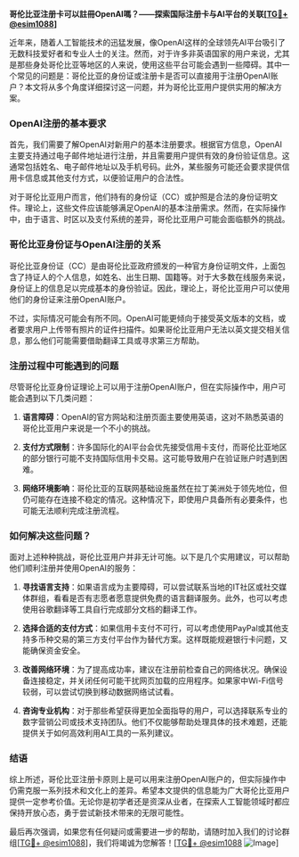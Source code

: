 **哥伦比亚注册卡可以註冊OpenAI嗎？——探索国际注册卡与AI平台的关联[[TG💪+ @esim1088](https://t.me/s/esim1088)]**

近年来，随着人工智能技术的迅猛发展，像OpenAI这样的全球领先AI平台吸引了无数科技爱好者和专业人士的关注。然而，对于许多非英语国家的用户来说，尤其是那些身处哥伦比亚等地区的人来说，使用这些平台可能会遇到一些障碍。其中一个常见的问题是：哥伦比亚的身份证或注册卡是否可以直接用于注册OpenAI账户？本文将从多个角度详细探讨这一问题，并为哥伦比亚用户提供实用的解决方案。

### OpenAI注册的基本要求

首先，我们需要了解OpenAI对新用户的基本注册要求。根据官方信息，OpenAI主要支持通过电子邮件地址进行注册，并且需要用户提供有效的身份验证信息。这通常包括姓名、电子邮件地址以及手机号码。此外，某些服务可能还会要求提供信用卡信息或其他支付方式，以便验证用户的合法性。

对于哥伦比亚用户而言，他们持有的身份证（CC）或护照是合法的身份证明文件。理论上，这些文件应该能够满足OpenAI的基本注册需求。然而，在实际操作中，由于语言、时区以及支付系统的差异，哥伦比亚用户可能会面临额外的挑战。

### 哥伦比亚身份证与OpenAI注册的关系

哥伦比亚身份证（CC）是由哥伦比亚政府颁发的一种官方身份证明文件，上面包含了持证人的个人信息，如姓名、出生日期、国籍等。对于大多数在线服务来说，身份证上的信息足以完成基本的身份验证。因此，理论上，哥伦比亚用户可以使用他们的身份证来注册OpenAI账户。

不过，实际情况可能会有所不同。OpenAI可能更倾向于接受英文版本的文档，或者要求用户上传带有照片的证件扫描件。如果哥伦比亚用户无法以英文提交相关信息，那么他们可能需要借助翻译工具或寻求第三方帮助。

### 注册过程中可能遇到的问题

尽管哥伦比亚身份证理论上可以用于注册OpenAI账户，但在实际操作中，用户可能会遇到以下几类问题：

1. **语言障碍**：OpenAI的官方网站和注册页面主要使用英语，这对不熟悉英语的哥伦比亚用户来说是一个不小的挑战。
   
2. **支付方式限制**：许多国际化的AI平台会优先接受信用卡支付，而哥伦比亚地区的部分银行可能不支持国际信用卡交易。这可能导致用户在验证账户时遇到困难。

3. **网络环境影响**：哥伦比亚的互联网基础设施虽然在拉丁美洲处于领先地位，但仍可能存在连接不稳定的情况。这种情况下，即使用户具备所有必要条件，也可能无法顺利完成注册流程。

### 如何解决这些问题？

面对上述种种挑战，哥伦比亚用户并非无计可施。以下是几个实用建议，可以帮助他们顺利注册并使用OpenAI的服务：

1. **寻找语言支持**：如果语言成为主要障碍，可以尝试联系当地的IT社区或社交媒体群组，看看是否有志愿者愿意提供免费的语言翻译服务。此外，也可以考虑使用谷歌翻译等工具自行完成部分文档的翻译工作。

2. **选择合适的支付方式**：如果信用卡支付不可行，可以考虑使用PayPal或其他支持多币种交易的第三方支付平台作为替代方案。这样既能规避银行卡问题，又能确保资金安全。

3. **改善网络环境**：为了提高成功率，建议在注册前检查自己的网络状况。确保设备连接稳定，并关闭任何可能干扰网页加载的应用程序。如果家中Wi-Fi信号较弱，可以尝试切换到移动数据网络试试看。

4. **咨询专业机构**：对于那些希望获得更加全面指导的用户，可以选择联系专业的数字营销公司或技术支持团队。他们不仅能够帮助处理具体的技术难题，还能提供关于如何高效利用AI工具的一系列建议。

### 结语

综上所述，哥伦比亚注册卡原则上是可以用来注册OpenAI账户的，但实际操作中仍需克服一系列技术和文化上的差异。希望本文提供的信息能为广大哥伦比亚用户提供一定参考价值。无论你是初学者还是资深从业者，在探索人工智能领域时都应保持开放心态，勇于尝试新技术带来的无限可能性。

最后再次强调，如果您有任何疑问或需要进一步的帮助，请随时加入我们的讨论群组[[TG💪+ @esim1088](https://t.me/s/esim1088)]，我们将竭诚为您解答！[[TG💪+ @esim1088](https://t.me/s/esim1088) ![Image](https://i.postimg.cc/4NQfJmqS/Snipaste-2025-05-13-00-14-12.png)]